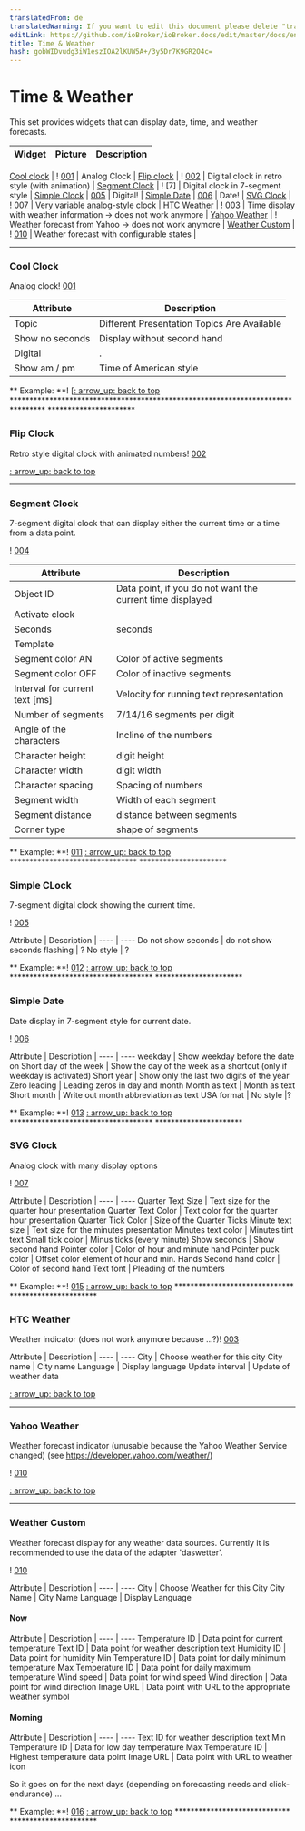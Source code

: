 ```yaml
---
translatedFrom: de
translatedWarning: If you want to edit this document please delete "translatedFrom" field, elsewise this document will be translated automatically again
editLink: https://github.com/ioBroker/ioBroker.docs/edit/master/docs/en/viz/timeandweather.md
title: Time & Weather
hash: gobWIDvudg3iW1eszIOA2lKUW5A+/3y5Dr7K9GR2O4c=
---
```

# Time & Weather
This set provides widgets that can display date, time, and weather forecasts.

| Widget | Picture | Description |
|---------------------------------|-------|-------------|

[Cool clock](#cool-clock) | ! [001] | Analog Clock |
[Flip clock](#flip-clock) | ! [002] | Digital clock in retro style (with animation) |
[Segment Clock](#segment-clock) | ! [7] | Digital clock in 7-segment style |
[Simple Clock](#simple-clock) | [005] | Digital! |
[Simple Date](#simple-date) | [006] | Date! |
[SVG Clock](#svg-clock) | ! [007] | Very variable analog-style clock |
[HTC Weather](#htc-weather) | ! [003] | Time display with weather information -> does not work anymore |
[Yahoo Weather](#yahoo-weather) | ! Weather forecast from Yahoo -> does not work anymore |
[Weather Custom](#weather-custom) | ! [010] | Weather forecast with configurable states |

*********************************************************

### Cool Clock
Analog clock! [001]

Attribute | Description |
---- | ---- |
Topic | Different Presentation Topics Are Available |
Show no seconds | Display without second hand |
Digital |. |
Show am / pm | Time of American style |

** Example: **! [[: arrow_up: back to top](#TimeWeather) ******************************************************************************** **********************

### Flip Clock
Retro style digital clock with animated numbers! [002]

[: arrow_up: back to top](#TimeWeather)  
*********************************************************

### Segment Clock
7-segment digital clock that can display either the current time or a time from a data point.

! [004]

| Attribute | Description |
| ----|----|
| Object ID | Data point, if you do not want the current time displayed |
| Activate clock ||
| Seconds | seconds |
| Template ||
| Segment color AN | Color of active segments |
| Segment color OFF | Color of inactive segments |
| Interval for current text [ms] | Velocity for running text representation |
| Number of segments | 7/14/16 segments per digit |
| Angle of the characters | Incline of the numbers |
| Character height | digit height |
| Character width | digit width |
| Character spacing | Spacing of numbers |
| Segment width | Width of each segment |
| Segment distance | distance between segments |
| Corner type | shape of segments |

** Example: **! [011] [: arrow_up: back to top](#TimeWeather) ******************************** **********************

### Simple CLock
7-segment digital clock showing the current time.

! [005]

Attribute | Description |
---- | ---- Do not show seconds | do not show seconds flashing | ? No style | ?

** Example: **! [012] [: arrow_up: back to top](#TimeWeather) ************************************ **********************

### Simple Date
Date display in 7-segment style for current date.

! [006]

Attribute | Description |
---- | ---- weekday | Show weekday before the date on Short day of the week | Show the day of the week as a shortcut (only if weekday is activated) Short year | Show only the last two digits of the year Zero leading | Leading zeros in day and month Month as text | Month as text Short month | Write out month abbreviation as text USA format | No style |?

** Example: **! [013] [: arrow_up: back to top](#TimeWeather) ************************************ **********************

### SVG Clock
Analog clock with many display options

! [007]

Attribute | Description |
---- | ---- Quarter Text Size | Text size for the quarter hour presentation Quarter Text Color | Text color for the quarter hour presentation Quarter Tick Color | Size of the Quarter Ticks Minute text size | Text size for the minutes presentation Minutes text color | Minutes tint text Small tick color | Minus ticks (every minute) Show seconds | Show second hand Pointer color | Color of hour and minute hand Pointer puck color | Offset color element of hour and min. Hands Second hand color | Color of second hand Text font | Pleading of the numbers

** Example: **! [015] [: arrow_up: back to top](#TimeWeather) ****************************** **********************

### HTC Weather
Weather indicator (does not work anymore because ...?)! [003]

Attribute | Description |
---- | ---- City | Choose weather for this city City name | City name Language | Display language Update interval | Update of weather data

[: arrow_up: back to top](#TimeWeather)  
*********************************************************

### Yahoo Weather
Weather forecast indicator (unusable because the Yahoo Weather Service changed) (see https://developer.yahoo.com/weather/)

! [010]

[: arrow_up: back to top](#TimeWeather)  
*********************************************************

### Weather Custom
Weather forecast display for any weather data sources.
Currently it is recommended to use the data of the adapter 'daswetter'.

! [010]

Attribute | Description |
---- | ---- City | Choose Weather for this City City Name | City Name Language | Display Language

#### Now
Attribute | Description |
---- | ---- Temperature ID | Data point for current temperature Text ID | Data point for weather description text Humidity ID | Data point for humidity Min Temperature ID | Data point for daily minimum temperature Max Temperature ID | Data point for daily maximum temperature Wind speed | Data point for wind speed Wind direction | Data point for wind direction Image URL | Data point with URL to the appropriate weather symbol

#### Morning
Attribute | Description |
---- | ---- Text ID for weather description text Min Temperature ID | Data for low day temperature Max Temperature ID | Highest temperature data point Image URL | Data point with URL to weather icon

So it goes on for the next days (depending on forecasting needs and click-endurance) ...

** Example: **! [016] [: arrow_up: back to top](#TimeWeather) ***************************** **********************

[001]: media/iobroker-vis-timeandweather_timeandweather_coolclock.png

[002]: media/iobroker-vis-timeandweather_timeandweather_flipclock.png

[003]: media/iobroker-vis-timeandweather_timeandweather_htcweather.png

[004]: media/iobroker-vis-timeandweather_timeandweather_segmentclock.png

[005]: media/iobroker-vis-timeandweather_timeandweather_simpleclock.png

[006]: media/iobroker-vis-timeandweather_timeandweather_simpledate.png

[007]: media/iobroker-vis-timeandweather_timeandweather_svgclock.png

[008]: media/iobroker-vis-timeandweather_timeandweather_coolclock_config.png

[009]: media/iobroker-vis-timeandweather_timeandweather_htcweather_config.png

[010]: media/iobroker-vis-timeandweather_timeandweather_yahooweather.png

[011]: media/iobroker-vis-timeandweather_timeandweather_segmentclock_config.png

[012]: media/iobroker-vis-timeandweather_timeandweather_simpleclock_config.png

[013]: media/iobroker-vis-timeandweather_timeandweather_simpledate_config.png

[014]: media/iobroker-vis-timeandweather_timeandweather_svgclock_config.png

[015]: media/iobroker-vis-timeandweather_timeandweather_explain_svgclock.gif

[016]: media/iobroker-vis-timeandweather_timeandweather_explain_CustomWeather.gif